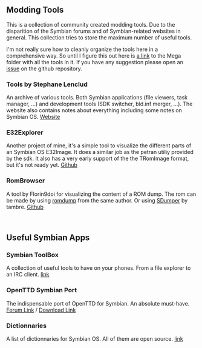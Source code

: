 ## Modding Tools

This is a collection of community created modding tools. Due to the disparition of the Symbian forums and of Symbian-related websites in general. This collection tries to store the maximum number of useful tools.

I'm not really sure how to cleanly organize the tools here in a comprehensive way. So until I figure this out here is [a link](https://mega.nz/#F!ml02EAjK!N9AlbkZ9qxCoSKnMxKIQeQ) to the Mega folder with all the tools in it. If you have any suggestion please open an [issue](https://github.com/mrRosset/Symbian-Archive/) on the github repository.

### Tools by Stephane Lenclud

An archive of various tools. Both Symbian applications (file viewers, task manager, ...) and development tools (SDK switcher, bld.inf merger, ...). The website also contains notes about everything including some notes on Symbian OS. [Website](http://slion.net/view/Dev)

### E32Explorer

Another project of mine, it's a simple tool to visualize the different parts of an Symbian OS E32Image. It does a similar job as the petran utiliy provided by the sdk. It also has a very early support of the the TRomImage format, but it's not ready yet. [Github](https://github.com/mrRosset/E32Explorer)

### RomBrowser

A tool by Florin9doi for visualizing the content of a ROM dump. The rom can be made by using [romdump](https://github.com/Florin9doi/romdump) from the same author. Or using [SDumper](https://gitlab.com/tambre/rusty-starship/tree/master) by tambre. [Github](https://github.com/Florin9doi/rombrowser)

<br>

## Useful Symbian Apps

### Symbian ToolBox

A collection of useful tools to have on your phones. From a file explorer to an IRC client. [link](http://symbian.host-ed.me/)

### OpenTTD Symbian Port

The indispensable port of OpenTTD for Symbian. An absolute must-have. [Forum Link](https://www.tt-forums.net/viewtopic.php?t=35942) / [Download Link](http://team.pld-linux.org/~wolf/symbian/)

### Dictionnaries

A list of dictionnaries for Symbian OS. All of them are open source. [link](https://github.com/goldendict/goldendict/issues/765) 